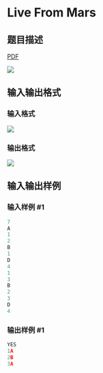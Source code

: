 # Live From Mars

## 题目描述

[problemUrl]: https://uva.onlinejudge.org/index.php?option=com_onlinejudge&Itemid=8&category=11&page=show_problem&problem=853

[PDF](https://uva.onlinejudge.org/external/9/p912.pdf)

![](https://cdn.luogu.com.cn/upload/vjudge_pic/UVA912/f3ae46c2f048c5be171605f8d1fed4591677882b.png)

## 输入输出格式

### 输入格式

![](https://cdn.luogu.com.cn/upload/vjudge_pic/UVA912/958f9658186717e3b45282f9f25df7eafe1fc3fd.png)

### 输出格式

![](https://cdn.luogu.com.cn/upload/vjudge_pic/UVA912/60831b16a3fd64187eb7a5c4c7033a3959be32e4.png)

## 输入输出样例

### 输入样例 #1

```cpp
7
A
1
2
B
1
D
4
1
3
B
2
3
D
4
```


### 输出样例 #1

```cpp
YES
1A
2B
3A
```


